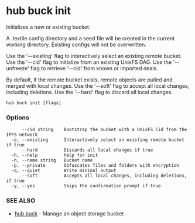 # hub buck init

Initializes a new or existing bucket.

A .textile config directory and a seed file will be created in the current working directory.
Existing configs will not be overwritten.

Use the '--existing' flag to interactively select an existing remote bucket.
Use the '--cid' flag to initialize from an existing UnixFS DAG.
Use the '--unfreeze' flag to retrieve '--cid' from known or imported deals.

By default, if the remote bucket exists, remote objects are pulled and merged with local changes.
Use the '--soft' flag to accept all local changes, including deletions.
Use the '--hard' flag to discard all local changes.


```
hub buck init [flags]
```

### Options

```
      --cid string    Bootstrap the bucket with a UnixFS Cid from the IPFS network
  -e, --existing      Interactively select an existing remote bucket if true
      --hard          Discards all local changes if true
  -h, --help          help for init
  -n, --name string   Bucket name
  -p, --private       Obfuscates files and folders with encryption
  -q, --quiet         Write minimal output
      --soft          Accepts all local changes, including deletions, if true
  -y, --yes           Skips the confirmation prompt if true
```

### SEE ALSO

* [hub buck](hub_buck.md)	 - Manage an object storage bucket
